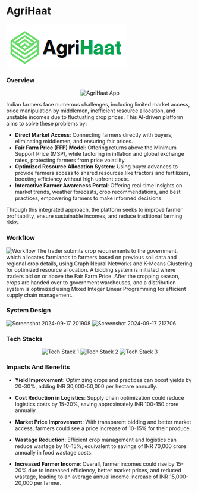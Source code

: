# AgriHaat
![AgriHaat](./assets/Logo.png)
### Overview
<p align="center">
  <img src="https://github.com/user-attachments/assets/710aae3e-4cb3-46b6-92ae-d22684ad4ca9" alt="AgriHaat App"/>
</p>


Indian farmers face numerous challenges, including limited market access, price manipulation by middlemen, inefficient resource allocation, and unstable incomes due to fluctuating crop prices. This AI-driven platform aims to solve these problems by:

- **Direct Market Access**: Connecting farmers directly with buyers, eliminating middlemen, and ensuring fair prices.
- **Fair Farm Price (FFP) Model**: Offering returns above the Minimum Support Price (MSP), while factoring in inflation and global exchange rates, protecting farmers from price volatility.
- **Optimized Resource Allocation System**: Using buyer advances to provide farmers access to shared resources like tractors and fertilizers, boosting efficiency without high upfront costs.
- **Interactive Farmer Awareness Portal**: Offering real-time insights on market trends, weather forecasts, crop recommendations, and best practices, empowering farmers to make informed decisions.

Through this integrated approach, the platform seeks to improve farmer profitability, ensure sustainable incomes, and reduce traditional farming risks.

### Workflow
![Workflow](https://github.com/user-attachments/assets/a99f5922-36f9-44fa-98a2-590737e86330)
The trader submits crop requirements to the government, which allocates farmlands to farmers based on previous soil data and regional crop details, using Graph Neural Networks and K-Means Clustering for optimized resource allocation. A bidding system is initiated where traders bid on or above the Fair Farm Price. After the cropping season, crops are handed over to government warehouses, and a distribution system is optimized using Mixed Integer Linear Programming for efficient supply chain management.

### System Design 
![Screenshot 2024-09-17 201908](https://github.com/user-attachments/assets/a49ca044-1076-48e7-a1ad-89cecea5ba1f)
![Screenshot 2024-09-17 212706](https://github.com/user-attachments/assets/545f1ac3-f799-4640-9b2d-5b5ea1fd5582)


### Tech Stacks

<p align="center">
  <img src="https://github.com/user-attachments/assets/fa927c69-8518-4284-b405-2b56e95cc1b5" alt="Tech Stack 1" width="200"/>
  <img src="https://github.com/user-attachments/assets/2c8d042e-148a-403e-b40a-013fc590ff15" alt="Tech Stack 2" width="200"/>
  <img src="https://github.com/user-attachments/assets/c6e1326a-50c9-402e-a172-c8be0fac46e2" alt="Tech Stack 3" width="200"/>
</p>

### Impacts And Benefits

- **Yield Improvement**: Optimizing crops and practices can boost yields by 20-30%, adding INR 30,000-50,000 per hectare annually.
  
- **Cost Reduction in Logistics**: Supply chain optimization could reduce logistics costs by 15-20%, saving approximately INR 100-150 crore annually.

- **Market Price Improvement**: With transparent bidding and better market access, farmers could see a price increase of 10-15% for their produce.

- **Wastage Reduction**: Efficient crop management and logistics can reduce wastage by 10-15%, equivalent to savings of INR 70,000 crore annually in food wastage costs.

- **Increased Farmer Income**: Overall, farmer incomes could rise by 15-20% due to increased efficiency, better market prices, and reduced wastage, leading to an average annual income increase of INR 15,000-20,000 per farmer.


